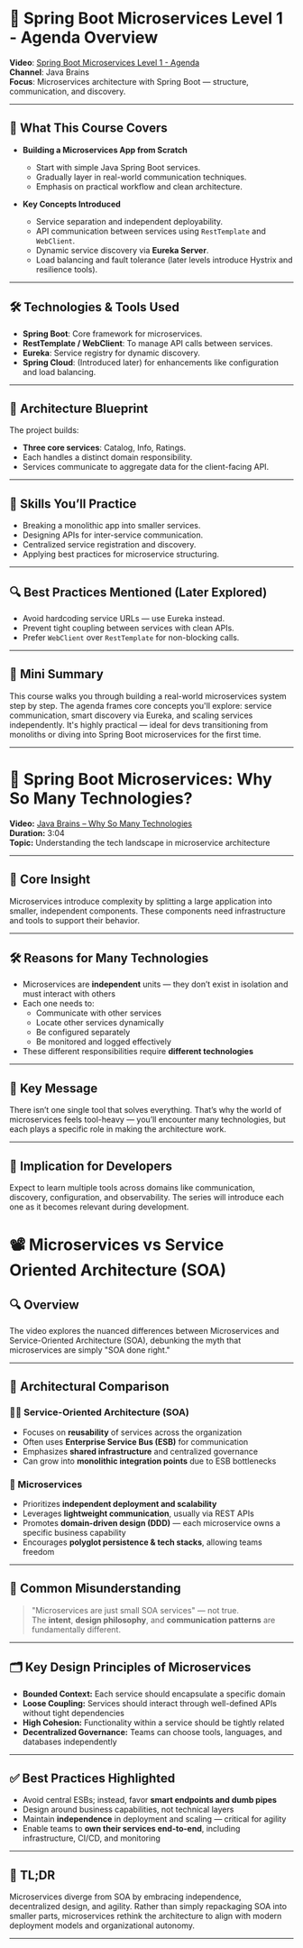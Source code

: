 # 📘 Spring Boot Microservices Level 1 - Agenda Overview

**Video**: [Spring Boot Microservices Level 1 - Agenda](https://www.youtube.com/watch?v=y8IQb4ofjDo&list=PLqq-6Pq4lTTZSKAFG6aCDVDP86Qx4lNas)  
**Channel**: Java Brains  
**Focus**: Microservices architecture with Spring Boot — structure, communication, and discovery.

---

## 🔹 What This Course Covers

- **Building a Microservices App from Scratch**
  - Start with simple Java Spring Boot services.
  - Gradually layer in real-world communication techniques.
  - Emphasis on practical workflow and clean architecture.

- **Key Concepts Introduced**
  - Service separation and independent deployability.
  - API communication between services using `RestTemplate` and `WebClient`.
  - Dynamic service discovery via **Eureka Server**.
  - Load balancing and fault tolerance (later levels introduce Hystrix and resilience tools).

---

## 🛠️ Technologies & Tools Used

- **Spring Boot**: Core framework for microservices.
- **RestTemplate / WebClient**: To manage API calls between services.
- **Eureka**: Service registry for dynamic discovery.
- **Spring Cloud**: (Introduced later) for enhancements like configuration and load balancing.

---

## 🧱 Architecture Blueprint

The project builds:
- **Three core services**: Catalog, Info, Ratings.
- Each handles a distinct domain responsibility.
- Services communicate to aggregate data for the client-facing API.

---

## 🧩 Skills You’ll Practice

- Breaking a monolithic app into smaller services.
- Designing APIs for inter-service communication.
- Centralized service registration and discovery.
- Applying best practices for microservice structuring.

---

## 🔍 Best Practices Mentioned (Later Explored)

- Avoid hardcoding service URLs — use Eureka instead.
- Prevent tight coupling between services with clean APIs.
- Prefer `WebClient` over `RestTemplate` for non-blocking calls.

---

## 📝 Mini Summary

This course walks you through building a real-world microservices system step by step. The agenda frames core concepts you'll explore: service communication, smart discovery via Eureka, and scaling services independently. It's highly practical — ideal for devs transitioning from monoliths or diving into Spring Boot microservices for the first time.

---

# 📘 Spring Boot Microservices: Why So Many Technologies?

**Video:** [Java Brains – Why So Many Technologies](https://www.youtube.com/watch?v=cZ7tUuHjiQM&list=PLqq-6Pq4lTTZSKAFG6aCDVDP86Qx4lNas&index=2)  
**Duration:** 3:04  
**Topic:** Understanding the tech landscape in microservice architecture

---

## 🧩 Core Insight

Microservices introduce complexity by splitting a large application into smaller, independent components. These components need infrastructure and tools to support their behavior.

---

## 🛠️ Reasons for Many Technologies

- Microservices are **independent** units — they don’t exist in isolation and must interact with others
- Each one needs to:
  - Communicate with other services
  - Locate other services dynamically
  - Be configured separately
  - Be monitored and logged effectively
- These different responsibilities require **different technologies**

---

## 📌 Key Message

There isn’t one single tool that solves everything. That’s why the world of microservices feels tool-heavy — you’ll encounter many technologies, but each plays a specific role in making the architecture work.

---

## 🔄 Implication for Developers

Expect to learn multiple tools across domains like communication, discovery, configuration, and observability. The series will introduce each one as it becomes relevant during development.

# 📽️ Microservices vs Service Oriented Architecture (SOA) 

## 🔍 Overview  
The video explores the nuanced differences between Microservices and Service-Oriented Architecture (SOA), debunking the myth that microservices are simply "SOA done right."

---

## 🧱 Architectural Comparison  

### 👨‍🔧 Service-Oriented Architecture (SOA)  
- Focuses on **reusability** of services across the organization  
- Often uses **Enterprise Service Bus (ESB)** for communication  
- Emphasizes **shared infrastructure** and centralized governance  
- Can grow into **monolithic integration points** due to ESB bottlenecks  

### 🧩 Microservices  
- Prioritizes **independent deployment and scalability**  
- Leverages **lightweight communication**, usually via REST APIs  
- Promotes **domain-driven design (DDD)** — each microservice owns a specific business capability  
- Encourages **polyglot persistence & tech stacks**, allowing teams freedom  

---

## 🚧 Common Misunderstanding  
> "Microservices are just small SOA services" — not true.  
The **intent**, **design philosophy**, and **communication patterns** are fundamentally different.

---

## 🗂️ Key Design Principles of Microservices  
- **Bounded Context:** Each service should encapsulate a specific domain  
- **Loose Coupling:** Services should interact through well-defined APIs without tight dependencies  
- **High Cohesion:** Functionality within a service should be tightly related  
- **Decentralized Governance:** Teams can choose tools, languages, and databases independently  

---

## ✅ Best Practices Highlighted  
- Avoid central ESBs; instead, favor **smart endpoints and dumb pipes**  
- Design around business capabilities, not technical layers  
- Maintain **independence** in deployment and scaling — critical for agility  
- Enable teams to **own their services end-to-end**, including infrastructure, CI/CD, and monitoring  

---

## 🧠 TL;DR  
Microservices diverge from SOA by embracing independence, decentralized design, and agility. Rather than simply repackaging SOA into smaller parts, microservices rethink the architecture to align with modern deployment models and organizational autonomy.

---
